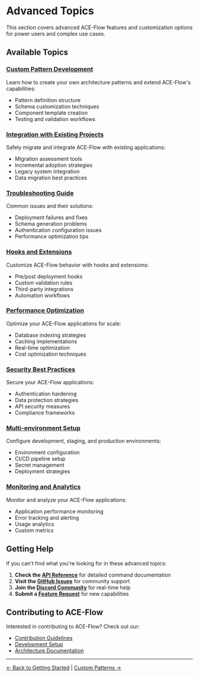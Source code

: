 # Advanced Topics

This section covers advanced ACE-Flow features and customization options for power users and complex use cases.

## Available Topics

### [Custom Pattern Development](custom-patterns.md)
Learn how to create your own architecture patterns and extend ACE-Flow's capabilities:
- Pattern definition structure
- Schema customization techniques
- Component template creation
- Testing and validation workflows

### [Integration with Existing Projects](integration.md)
Safely migrate and integrate ACE-Flow with existing applications:
- Migration assessment tools
- Incremental adoption strategies
- Legacy system integration
- Data migration best practices

### [Troubleshooting Guide](troubleshooting.md)
Common issues and their solutions:
- Deployment failures and fixes
- Schema generation problems
- Authentication configuration issues
- Performance optimization tips

### [Hooks and Extensions](hooks.md)
Customize ACE-Flow behavior with hooks and extensions:
- Pre/post deployment hooks
- Custom validation rules
- Third-party integrations
- Automation workflows

### [Performance Optimization](performance.md)
Optimize your ACE-Flow applications for scale:
- Database indexing strategies
- Caching implementations
- Real-time optimization
- Cost optimization techniques

### [Security Best Practices](security.md)
Secure your ACE-Flow applications:
- Authentication hardening
- Data protection strategies
- API security measures
- Compliance frameworks

### [Multi-environment Setup](environments.md)
Configure development, staging, and production environments:
- Environment configuration
- CI/CD pipeline setup
- Secret management
- Deployment strategies

### [Monitoring and Analytics](monitoring.md)
Monitor and analyze your ACE-Flow applications:
- Application performance monitoring
- Error tracking and alerting
- Usage analytics
- Custom metrics

## Getting Help

If you can't find what you're looking for in these advanced topics:

1. **Check the [API Reference](../api/)** for detailed command documentation
2. **Visit the [GitHub Issues](https://github.com/paretofilm/ace-flow/issues)** for community support
3. **Join the [Discord Community](https://discord.gg/ace-flow)** for real-time help
4. **Submit a [Feature Request](https://github.com/paretofilm/ace-flow/issues/new?template=feature-request.md)** for new capabilities

## Contributing to ACE-Flow

Interested in contributing to ACE-Flow? Check out our:
- [Contribution Guidelines](https://github.com/paretofilm/ace-flow/blob/main/CONTRIBUTING.md)
- [Development Setup](https://github.com/paretofilm/ace-flow/blob/main/DEVELOPMENT.md)
- [Architecture Documentation](https://github.com/paretofilm/ace-flow/blob/main/ARCHITECTURE.md)

---

[← Back to Getting Started](../getting-started.md) | [Custom Patterns →](custom-patterns.md)